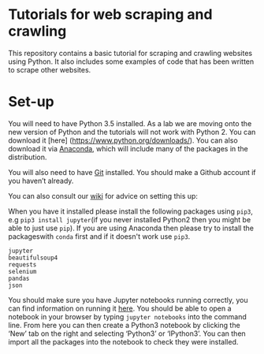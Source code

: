 # Tutorials for web scraping and crawling

This repository contains a basic tutorial for scraping and crawling websites using
Python. It also includes some examples of code that has been written to scrape other
websites.

# Set-up

You will need to have Python 3.5 installed. As a lab we are moving onto the new version of Python and the tutorials will not work with Python 2. You can download it [here] (https://www.python.org/downloads/). You can also download it via [Anaconda](https://www.continuum.io/downloads), which will include many of the packages in the distribution.

You will also need to have [Git](https://git-scm.com/book/en/v2/Getting-Started-Installing-Git) installed.  You should make a Github account if you haven’t already.

You can also consult our [wiki](https://github.com/socdyn/wiki/blob/master/vesta/get_started_with_python.md) for advice on setting this up:

When you have it installed please install the following packages using `pip3`, e.g `pip3 install jupyter`(if you never installed Python2 then you might be able to just use `pip`). If you are using Anaconda then please try to install the packageswith `conda` first and if it doesn't work use `pip3`.

```
jupyter
beautifulsoup4
requests
selenium
pandas
json
```

You should make sure you have Jupyter notebooks running correctly, you can find information on running it [here](http://jupyter.readthedocs.io/en/latest/content-quickstart.html). You should be able to open a notebook in your browser by typing `jupyter notebooks` into the command line. From here you can then create a Python3 notebook by clicking the ‘New’ tab on the right and selecting ‘Python3’ or ‘IPython3’. You can then import all the packages into the notebook to check they were installed.
